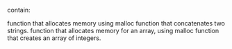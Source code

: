 contain:

 function that allocates memory using malloc
 function that concatenates two strings.
 function that allocates memory for an array, using malloc
 function that creates an array of integers.
